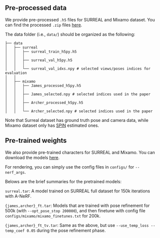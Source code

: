## Pre-processed data
We provide pre-processed `.h5` files for SURREAL and Mixamo dataset. You can find the processed `.zip` files [here](https://drive.google.com/drive/folders/1hFw2OGaqBgxaithmLP5gOTOMgrgJb7xG?usp=sharing). 

The data folder (i.e., `data/`) should be organized as the following:
```                                                                                      
├── data
│   ├── surreal
│   │   ├── surreal_train_h5py.h5
│   │   │
│   │   ├── surreal_val_h5py.h5 
│   │   │
│   │   └── surreal_val_idxs.npy # selected views/poses indices for evaluation 
│   │   
│   ├── mixamo 
│   │   ├── James_processed_h5py.h5
│   │   │
│   │   ├── James_selected.npy # selected indices used in the paper
│   │   │
│   │   ├── Archer_processed_h5py.h5
│   │   │
│   │   └── Archer_selected.npy # selected indices used in the paper
```
Note that Surreal dataset has ground truth pose and camera data, while Mixamo dataset only has [SPIN](https://github.com/nkolot/SPIN) estimated ones.

## Pre-trained weights
We also provide pre-trained characters for SURREAL and Mixamo. You can download the models [here](https://drive.google.com/drive/folders/1g0FvSqx9VpC2olhnnuhAnU3Mtlk0is8M?usp=sharing).

For rendering, you can simply use the config files in `configs/` for `--nerf_args`.

Belows are the brief summaries for the pretrained models:

`surreal.tar`: A model trained on SURREAL full dataset for 150k iterations with A-NeRF.

`{james,archer}_ft.tar`: Models that are trained with pose refinement for 500k (with `--opt_pose_stop 200000`), and then finetune with config file `configs/mixamo/mixamo_finetunes.txt` for 200k.

`{james,archer}_ft_tv.tar`: Same as the above, but use `--use_temp_loss --temp_coef 0.05` during the pose refinement phase.
